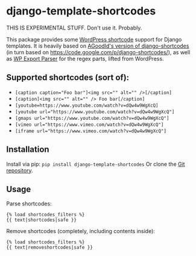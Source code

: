 # django-template-shortcodes

THIS IS EXPERIMENTAL STUFF. Don't use it. Probably.

This package provides some [WordPress
shortcode](http://en.support.wordpress.com/shortcodes/) support for Django
templates. It is heavily based on [AGoodId's version of django-shortcodes](https://github.com/AGoodId/django-shortcodes) (in turn based on https://code.google.com/p/django-shortcodes/), as well as [WP Export Parser](https://github.com/RealGeeks/wp_export_parser) for the regex parts, lifted from WordPress.

## Supported shortcodes (sort of): 

* `[caption caption="Foo bar"]<img src="" alt="" />[/caption]`
* `[caption]<img src="" alt="" /> Foo bar[/caption]`
* `[youtube=https://www.youtube.com/watch?v=dQw4w9WgXcQ]`
* `[youtube url="https://www.youtube.com/watch?v=dQw4w9WgXcQ"]`
* `[gmaps url="https://www.youtube.com/watch?v=dQw4w9WgXcQ"]`
* `[vimeo url="https://www.vimeo.com/watch?v=dQw4w9WgXcQ"]`
* `[iframe url="https://www.vimeo.com/watch?v=dQw4w9WgXcQ"]`

## Installation

Install via pip: `pip install django-template-shortcodes`
Or clone the [Git repository](https://github.com/emilbjorklund/django-shortcodes).

## Usage

Parse shortcodes:

    {% load shortcodes_filters %}
    {{ text|shortcodes|safe }}

Remove shortcodes (completely, including contents inside):
    
    {% load shortcodes_filters %}
    {{ text|removeshortcodes|safe }}

